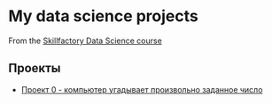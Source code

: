 # My data science projects
From the [Skillfactory Data Science course](https://srillfactory.ru/data-scientist)

## Проекты

* [Проект 0 - компьютер угадывает произвольно заданное число](https://github.com/tvk2772/IDE/tree/main/project_0)
